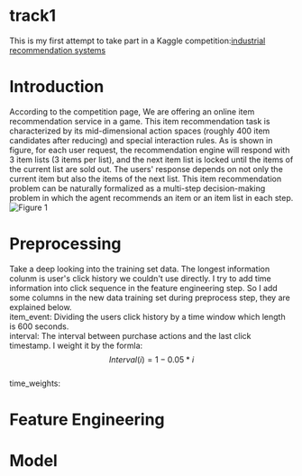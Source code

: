 # track1
This is my first attempt to take part in a Kaggle competition:[industrial recommendation systems](https://www.kaggle.com/c/bigdata2021-rl-recsys/overview)
# Introduction
According to the competition page, We are offering an online item recommendation service in a game. This item recommendation task is characterized by its mid-dimensional action spaces (roughly 400 item candidates after reducing) and special interaction rules. As is shown in figure, for each user request, the recommendation engine will respond with 3 item lists (3 items per list), and the next item list is locked until the items of the current list are sold out. The users' response depends on not only the current item but also the items of the next list. This item recommendation problem can be naturally formalized as a multi-step decision-making problem in which the agent recommends an item or an item list in each step.
![Figure 1](https://cdn.mathpix.com/snip/images/B7jiRX-xCB3DJlnhPM_5nvGni6026PchMu0HCKBpIiM.original.fullsize.png)

# Preprocessing
Take a deep looking into the training set data. The longest information colunm is user's click history we couldn't use directly. I try to add time information into click sequence in the feature engineering step. So I add some columns in the new data training set during preprocess step, they are explained below.
</br>item_event: Dividing the users click history by a time window which length is 600 seconds. 
</br>interval: The interval between purchase actions and the last click timestamp. I weight it by the formla: $$ Interval(i) = 1 - 0.05 * i $$
</br>time_weights:
# Feature Engineering
# Model
